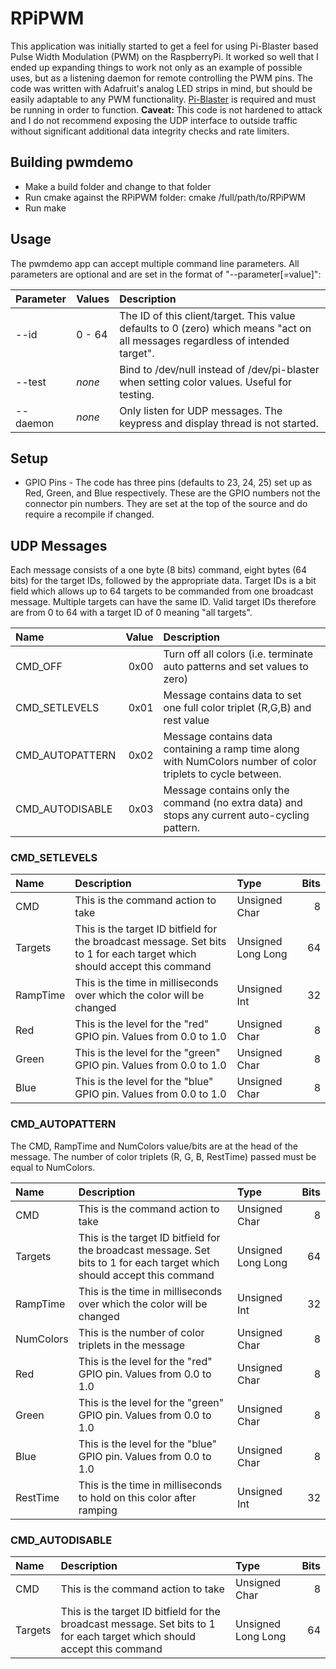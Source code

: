 # RPiPWM

This application was initially started to get a feel for using Pi-Blaster based Pulse Width Modulation (PWM) on the RaspberryPi. It worked so well that I ended up expanding things to work not only as an example of possible uses, but as a listening daemon for remote controlling the PWM pins. The code was written with Adafruit's analog LED strips in mind, but should be easily adaptable to any PWM functionality. [Pi-Blaster](https://github.com/sarfata/pi-blaster) is required and must be running in order to function. **Caveat:** This code is not hardened to attack and I do not recommend exposing the UDP interface to outside traffic without significant additional data integrity checks and rate limiters.

## Building pwmdemo

* Make a build folder and change to that folder
* Run cmake against the RPiPWM folder: cmake /full/path/to/RPiPWM
* Run make

## Usage

The pwmdemo app can accept multiple command line parameters. All parameters are optional and are set in the format of "--parameter[=value]":

| Parameter | Values | Description |
| :-------- | :----- | :---------- |
| --id | 0 - 64 | The ID of this client/target. This value defaults to 0 (zero) which means "act on all messages regardless of intended target". |
| --test | *none* | Bind to /dev/null instead of /dev/pi-blaster when setting color values. Useful for testing. |
| --daemon | *none* | Only listen for UDP messages. The keypress and display thread is not started. |

## Setup

* GPIO Pins - The code has three pins (defaults to 23, 24, 25) set up as Red, Green, and Blue respectively. These are the GPIO numbers not the connector pin numbers. They are set at the top of the source and do require a recompile if changed.

## UDP Messages

Each message consists of a one byte (8 bits) command, eight bytes (64 bits) for the target IDs, followed by the appropriate data. Target IDs is a bit field which allows up to 64 targets to be commanded from one broadcast message. Multiple targets can have the same ID. Valid target IDs therefore are from 0 to 64 with a target ID of 0 meaning "all targets".

| Name | Value | Description |
| :--- | ----: | :---------- |
| CMD_OFF | 0x00 | Turn off all colors (i.e. terminate auto patterns and set values to zero) |
| CMD_SETLEVELS | 0x01 | Message contains data to set one full color triplet (R,G,B) and rest value |
| CMD_AUTOPATTERN | 0x02 | Message contains data containing a ramp time along with NumColors number of color triplets to cycle between. |
| CMD_AUTODISABLE | 0x03 | Message contains only the command (no extra data) and stops any current auto-cycling pattern. |

### CMD_SETLEVELS
| Name | Description | Type | Bits |
| :--- | :---------- | :--- | ---: |
| CMD  | This is the command action to take | Unsigned Char | 8 |
| Targets | This is the target ID bitfield for the broadcast message. Set bits to 1 for each target which should accept this command | Unsigned Long Long | 64 |
| RampTime | This is the time in milliseconds over which the color will be changed | Unsigned Int | 32 |
| Red  | This is the level for the "red" GPIO pin. Values from 0.0 to 1.0 | Unsigned Char | 8 |
| Green  | This is the level for the "green" GPIO pin. Values from 0.0 to 1.0 | Unsigned Char | 8 |
| Blue  | This is the level for the "blue" GPIO pin. Values from 0.0 to 1.0 | Unsigned Char | 8 |

### CMD_AUTOPATTERN

The CMD, RampTime and NumColors value/bits are at the head of the message. The number of color triplets (R, G, B, RestTime) passed must be equal to NumColors.

| Name | Description | Type | Bits |
| :--- | :---------- | :--- | ---: |
| CMD  | This is the command action to take | Unsigned Char | 8 |
| Targets | This is the target ID bitfield for the broadcast message. Set bits to 1 for each target which should accept this command | Unsigned Long Long | 64 |
| RampTime | This is the time in milliseconds over which the color will be changed | Unsigned Int | 32 |
| NumColors | This is the number of color triplets in the message | Unsigned Char | 8 |
| Red  | This is the level for the "red" GPIO pin. Values from 0.0 to 1.0 | Unsigned Char | 8 |
| Green  | This is the level for the "green" GPIO pin. Values from 0.0 to 1.0 | Unsigned Char | 8 |
| Blue  | This is the level for the "blue" GPIO pin. Values from 0.0 to 1.0 | Unsigned Char | 8 |
| RestTime | This is the time in milliseconds to hold on this color after ramping | Unsigned Int | 32 |

### CMD_AUTODISABLE

| Name | Description | Type | Bits |
| :--- | :---------- | :--- | ---: |
| CMD  | This is the command action to take | Unsigned Char | 8 |
| Targets | This is the target ID bitfield for the broadcast message. Set bits to 1 for each target which should accept this command | Unsigned Long Long | 64 |
